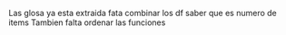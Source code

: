 Las glosa ya esta extraida
fata combinar los df
saber que es numero de items
Tambien falta ordenar las funciones